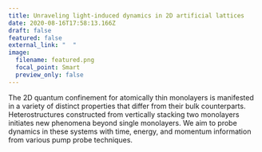 ```yaml
---
title: Unraveling light-induced dynamics in 2D artificial lattices
date: 2020-08-16T17:58:13.166Z
draft: false
featured: false
external_link: "  "
image:
  filename: featured.png
  focal_point: Smart
  preview_only: false
---
```

The 2D quantum confinement for atomically thin monolayers is manifested in a variety of distinct properties that differ from their bulk counterparts. Heterostructures constructed from vertically stacking two monolayers initiates new phenomena beyond single monolayers. We aim to probe dynamics in these systems with time, energy, and momentum information from various pump probe techniques.